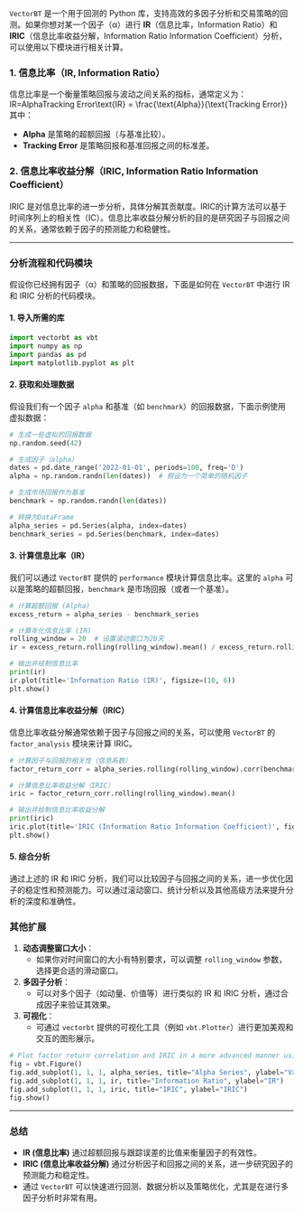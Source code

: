 `VectorBT` 是一个用于回测的 Python 库，支持高效的多因子分析和交易策略的回测。如果你想对某一个因子（α）进行 **IR**（信息比率，Information Ratio）和 **IRIC**（信息比率收益分解，Information Ratio Information Coefficient）分析，可以使用以下模块进行相关计算。

### 1. **信息比率（IR, Information Ratio）**

信息比率是一个衡量策略回报与波动之间关系的指标，通常定义为： IR=AlphaTracking Error\text{IR} = \frac{\text{Alpha}}{\text{Tracking Error}} 其中：

-   **Alpha** 是策略的超额回报（与基准比较）。
-   **Tracking Error** 是策略回报和基准回报之间的标准差。

### 2. **信息比率收益分解（IRIC, Information Ratio Information Coefficient）**

IRIC 是对信息比率的进一步分析，具体分解其贡献度。IRIC的计算方法可以基于时间序列上的相关性（IC）。信息比率收益分解分析的目的是研究因子与回报之间的关系，通常依赖于因子的预测能力和稳健性。

------

### 分析流程和代码模块

假设你已经拥有因子（α）和策略的回报数据，下面是如何在 `VectorBT` 中进行 IR 和 IRIC 分析的代码模块。

#### 1. 导入所需的库

```python
import vectorbt as vbt
import numpy as np
import pandas as pd
import matplotlib.pyplot as plt
```

#### 2. 获取和处理数据

假设我们有一个因子 `alpha` 和基准（如 `benchmark`）的回报数据，下面示例使用虚拟数据：

```python
# 生成一些虚拟的回报数据
np.random.seed(42)

# 生成因子（alpha）
dates = pd.date_range('2022-01-01', periods=100, freq='D')
alpha = np.random.randn(len(dates))  # 假设为一个简单的随机因子

# 生成市场回报作为基准
benchmark = np.random.randn(len(dates))

# 转换为DataFrame
alpha_series = pd.Series(alpha, index=dates)
benchmark_series = pd.Series(benchmark, index=dates)
```

#### 3. 计算信息比率（IR）

我们可以通过 `VectorBT` 提供的 `performance` 模块计算信息比率。这里的 `alpha` 可以是策略的超额回报，`benchmark` 是市场回报（或者一个基准）。

```python
# 计算超额回报 (Alpha)
excess_return = alpha_series - benchmark_series

# 计算年化信息比率 (IR)
rolling_window = 20  # 设置滚动窗口为20天
ir = excess_return.rolling(rolling_window).mean() / excess_return.rolling(rolling_window).std()

# 输出并绘制信息比率
print(ir)
ir.plot(title='Information Ratio (IR)', figsize=(10, 6))
plt.show()
```

#### 4. 计算信息比率收益分解（IRIC）

信息比率收益分解通常依赖于因子与回报之间的关系，可以使用 `VectorBT` 的 `factor_analysis` 模块来计算 IRIC。

```python
# 计算因子与回报的相关性（信息系数）
factor_return_corr = alpha_series.rolling(rolling_window).corr(benchmark_series)

# 计算信息比率收益分解（IRIC）
iric = factor_return_corr.rolling(rolling_window).mean()

# 输出并绘制信息比率收益分解
print(iric)
iric.plot(title='IRIC (Information Ratio Information Coefficient)', figsize=(10, 6))
plt.show()
```

#### 5. 综合分析

通过上述的 IR 和 IRIC 分析，我们可以比较因子与回报之间的关系，进一步优化因子的稳定性和预测能力。可以通过滚动窗口、统计分析以及其他高级方法来提升分析的深度和准确性。

### 其他扩展

1.  **动态调整窗口大小**：
    -   如果你对时间窗口的大小有特别要求，可以调整 `rolling_window` 参数，选择更合适的滑动窗口。
2.  **多因子分析**：
    -   可以对多个因子（如动量、价值等）进行类似的 IR 和 IRIC 分析，通过合成因子来验证其效果。
3.  **可视化**：
    -   可通过 `vectorbt` 提供的可视化工具（例如 `vbt.Plotter`）进行更加美观和交互的图形展示。

```python
# Plot factor return correlation and IRIC in a more advanced manner using vectorbt
fig = vbt.Figure()
fig.add_subplot(1, 1, 1, alpha_series, title="Alpha Series", ylabel="Value")
fig.add_subplot(1, 1, 1, ir, title="Information Ratio", ylabel="IR")
fig.add_subplot(1, 1, 1, iric, title="IRIC", ylabel="IRIC")
fig.show()
```

------

### 总结

-   **IR (信息比率)** 通过超额回报与跟踪误差的比值来衡量因子的有效性。
-   **IRIC (信息比率收益分解)** 通过分析因子和回报之间的关系，进一步研究因子的预测能力和稳定性。
-   通过 `VectorBT` 可以快速进行回测、数据分析以及策略优化，尤其是在进行多因子分析时非常有用。
